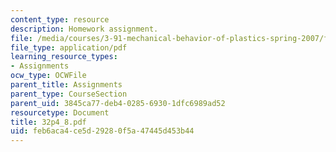 ```yaml
---
content_type: resource
description: Homework assignment.
file: /media/courses/3-91-mechanical-behavior-of-plastics-spring-2007/feb6aca4ce5d29280f5a47445d453b44_32p4_8.pdf
file_type: application/pdf
learning_resource_types:
- Assignments
ocw_type: OCWFile
parent_title: Assignments
parent_type: CourseSection
parent_uid: 3845ca77-deb4-0285-6930-1dfc6989ad52
resourcetype: Document
title: 32p4_8.pdf
uid: feb6aca4-ce5d-2928-0f5a-47445d453b44
---
```

